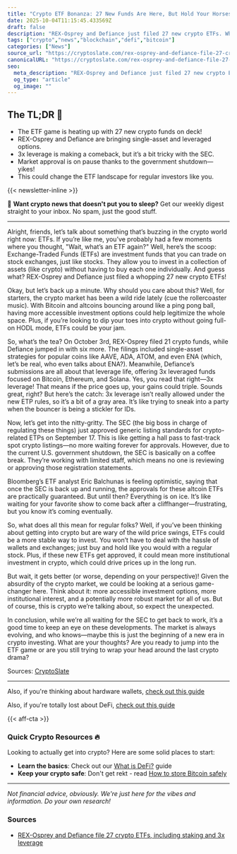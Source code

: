 ```yaml
---
title: "Crypto ETF Bonanza: 27 New Funds Are Here, But Hold Your Horses!"
date: 2025-10-04T11:15:45.433569Z
draft: false
description: "REX-Osprey and Defiance just filed 27 new crypto ETFs. What does this mean for Bitcoin, DeFi, and the market? Let's break it down!"
tags: ["crypto","news","blockchain","defi","bitcoin"]
categories: ["News"]
source_url: "https://cryptoslate.com/rex-osprey-and-defiance-file-27-crypto-etfs-including-staking-and-3x-leverage/"
canonicalURL: "https://cryptoslate.com/rex-osprey-and-defiance-file-27-crypto-etfs-including-staking-and-3x-leverage/"
seo:
  meta_description: "REX-Osprey and Defiance just filed 27 new crypto ETFs. What does this mean for Bitcoin, DeFi, and the market? Let's break it down!"
  og_type: "article"
  og_image: ""
---
```


## The TL;DR 📝

- The ETF game is heating up with 27 new crypto funds on deck!
- REX-Osprey and Defiance are bringing single-asset and leveraged options.
- 3x leverage is making a comeback, but it’s a bit tricky with the SEC.
- Market approval is on pause thanks to the government shutdown—yikes!
- This could change the ETF landscape for regular investors like you.

{{< newsletter-inline >}}

📧 **Want crypto news that doesn't put you to sleep?** Get our weekly digest straight to your inbox. No spam, just the good stuff.

---

Alright, friends, let’s talk about something that’s buzzing in the crypto world right now: ETFs. If you’re like me, you’ve probably had a few moments where you thought, "Wait, what’s an ETF again?" Well, here’s the scoop: Exchange-Traded Funds (ETFs) are investment funds that you can trade on stock exchanges, just like stocks. They allow you to invest in a collection of assets (like crypto) without having to buy each one individually. And guess what? REX-Osprey and Defiance just filed a whopping 27 new crypto ETFs! 

Okay, but let’s back up a minute. Why should you care about this? Well, for starters, the crypto market has been a wild ride lately (cue the rollercoaster music). With Bitcoin and altcoins bouncing around like a ping pong ball, having more accessible investment options could help legitimize the whole space. Plus, if you’re looking to dip your toes into crypto without going full-on HODL mode, ETFs could be your jam. 

So, what’s the tea? On October 3rd, REX-Osprey filed 21 crypto funds, while Defiance jumped in with six more. The filings included single-asset strategies for popular coins like AAVE, ADA, ATOM, and even ENA (which, let’s be real, who even talks about ENA?). Meanwhile, Defiance’s submissions are all about that leverage life, offering 3x leveraged funds focused on Bitcoin, Ethereum, and Solana. Yes, you read that right—3x leverage! That means if the price goes up, your gains could triple. Sounds great, right? But here’s the catch: 3x leverage isn’t really allowed under the new ETP rules, so it’s a bit of a gray area. It’s like trying to sneak into a party when the bouncer is being a stickler for IDs. 

Now, let’s get into the nitty-gritty. The SEC (the big boss in charge of regulating these things) just approved generic listing standards for crypto-related ETPs on September 17. This is like getting a hall pass to fast-track spot crypto listings—no more waiting forever for approvals. However, due to the current U.S. government shutdown, the SEC is basically on a coffee break. They’re working with limited staff, which means no one is reviewing or approving those registration statements. 

Bloomberg’s ETF analyst Eric Balchunas is feeling optimistic, saying that once the SEC is back up and running, the approvals for these altcoin ETFs are practically guaranteed. But until then? Everything is on ice. It’s like waiting for your favorite show to come back after a cliffhanger—frustrating, but you know it’s coming eventually. 

So, what does all this mean for regular folks? Well, if you’ve been thinking about getting into crypto but are wary of the wild price swings, ETFs could be a more stable way to invest. You won’t have to deal with the hassle of wallets and exchanges; just buy and hold like you would with a regular stock. Plus, if these new ETFs get approved, it could mean more institutional investment in crypto, which could drive prices up in the long run. 

But wait, it gets better (or worse, depending on your perspective)! Given the absurdity of the crypto market, we could be looking at a serious game-changer here. Think about it: more accessible investment options, more institutional interest, and a potentially more robust market for all of us. But of course, this is crypto we’re talking about, so expect the unexpected. 

In conclusion, while we’re all waiting for the SEC to get back to work, it’s a good time to keep an eye on these developments. The market is always evolving, and who knows—maybe this is just the beginning of a new era in crypto investing. What are your thoughts? Are you ready to jump into the ETF game or are you still trying to wrap your head around the last crypto drama? 

Sources: [CryptoSlate](https://cryptoslate.com/rex-osprey-and-defiance-file-27-crypto-etfs-including-staking-and-3x-leverage/)

---

Also, if you're thinking about hardware wallets, [check out this guide](/pages/best-hardware-wallets/)

Also, if you're totally lost about DeFi, [check out this guide](/pages/what-is-defi/)

{{< aff-cta >}}

### Quick Crypto Resources 🔥

Looking to actually get into crypto? Here are some solid places to start:
- **Learn the basics**: Check out our [What is DeFi?](/pages/what-is-defi/) guide
- **Keep your crypto safe**: Don't get rekt - read [How to store Bitcoin safely](/pages/how-to-store-bitcoin-safely/)


---

_Not financial advice, obviously. We're just here for the vibes and information. Do your own research!_

### Sources
- [REX-Osprey and Defiance file 27 crypto ETFs, including staking and 3x leverage](https://cryptoslate.com/rex-osprey-and-defiance-file-27-crypto-etfs-including-staking-and-3x-leverage/)

